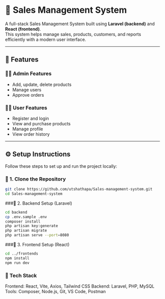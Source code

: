 # 🧾 Sales Management System

A full-stack Sales Management System built using **Laravel (backend)** and **React (frontend)**.  
This system helps manage sales, products, customers, and reports efficiently with a modern user interface.

---

## 🚀 Features

### 👨‍💼 Admin Features
- Add, update, delete products
- Manage users
- Approve orders

### 🧍‍♂️ User Features
- Register and login
- View and purchase products
- Manage profile
- View order history

---
## ⚙️ Setup Instructions

Follow these steps to set up and run the project locally:


### 🔹 1. Clone the Repository
```bash
git clone https://github.com/utshathapa/Sales-management-system.git
cd Sales-management-system
```
###🔹 2. Backend Setup (Laravel)
```bash
cd backend
cp .env.sample .env
composer install
php artisan key:generate
php artisan migrate
php artisan serve --port=8080
```
###🔹 3. Frontend Setup (React)
```bash
cd ../frontends
npm install
npm run dev
```
### 🧠 Tech Stack
Frontend: React, Vite, Axios, Tailwind CSS
Backend: Laravel, PHP, MySQL
Tools: Composer, Node.js, Git, VS Code, Postman



